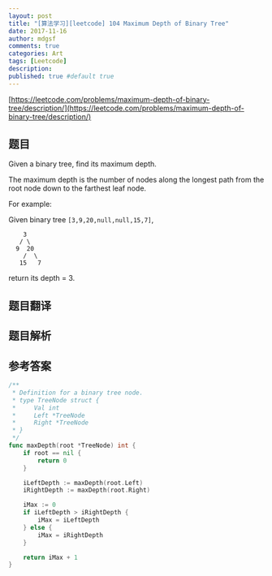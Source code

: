 ```yaml
---
layout: post
title: "[算法学习][leetcode] 104 Maximum Depth of Binary Tree"
date: 2017-11-16
author: mdgsf
comments: true
categories: Art
tags: [Leetcode]
description:
published: true #default true
---
```


[https://leetcode.com/problems/maximum-depth-of-binary-tree/description/](https://leetcode.com/problems/maximum-depth-of-binary-tree/description/)

## 题目

Given a binary tree, find its maximum depth.

The maximum depth is the number of nodes along the longest path from the root node down to the farthest leaf node.

For example:

Given binary tree `[3,9,20,null,null,15,7]`,

```
    3
   / \
  9  20
    /  \
   15   7
```

return its depth = 3.

## 题目翻译

## 题目解析

## 参考答案

```go
/**
 * Definition for a binary tree node.
 * type TreeNode struct {
 *     Val int
 *     Left *TreeNode
 *     Right *TreeNode
 * }
 */
func maxDepth(root *TreeNode) int {
    if root == nil {
        return 0
    }

    iLeftDepth := maxDepth(root.Left)
    iRightDepth := maxDepth(root.Right)

    iMax := 0
    if iLeftDepth > iRightDepth {
        iMax = iLeftDepth
    } else {
        iMax = iRightDepth
    }

    return iMax + 1
}
```
